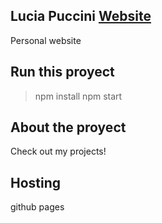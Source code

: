 ## Lucia Puccini [Website](https://luciapuccini.github.io/luciapuccini)

Personal website

## Run this proyect
> npm install
> npm start

## About the proyect
Check out my projects!

## Hosting

github pages